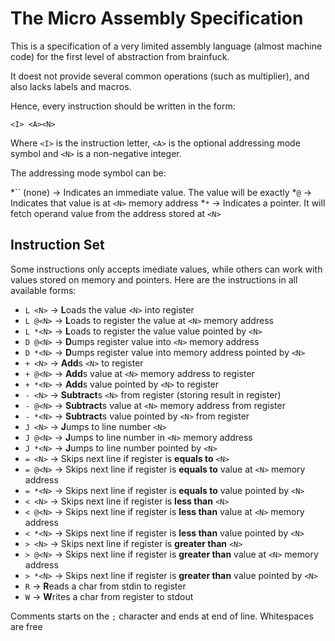 # The Micro Assembly Specification #

This is a specification of a very limited assembly language (almost machine code)
for the first level of abstraction from brainfuck.

It doest not provide several common operations (such as multiplier), and also lacks
labels and macros.

Hence, every instruction should be written in the form:

    <I> <A><N>

Where `<I>` is the instruction letter, `<A>` is the optional addressing mode symbol
and `<N>` is a non-negative integer.

The addressing mode symbol can be:

*`` (none)  -> Indicates an immediate value. The value will be exactly <N>
*`@`        -> Indicates that value is at `<N>` memory address
*`*`        -> Indicates a pointer. It will fetch operand value from the address stored at `<N>`

## Instruction Set ##

Some instructions only accepts imediate values, while others can work with values
stored on memory and pointers. Here are the instructions in all available forms:

* `L <N>`     -> **L**oads the value `<N>` into register
* `L @<N>`    -> **L**oads to register the value at `<N>` memory address
* `L *<N>`    -> **L**oads to register the value value pointed by `<N>`
* `D @<N>`    -> **D**umps register value into `<N>` memory address
* `D *<N>`    -> **D**umps register value into memory address pointed by `<N>`
* `+ <N>`     -> **Add**s `<N>` to register
* `+ @<N>`    -> **Add**s value at `<N>` memory address to register
* `+ *<N>`    -> **Add**s value pointed by `<N>` to register
* `- <N>`     -> **Subtract**s `<N>` from register (storing result in register)
* `- @<N>`    -> **Subtract**s value at `<N>` memory address from register
* `- *<N>`    -> **Subtract**s value pointed by `<N>` from register
* `J <N>`     -> **J**umps to line number `<N>`
* `J @<N>`    -> **J**umps to line number in `<N>` memory address
* `J *<N>`    -> **J**umps to line number pointed by `<N>`
* `= <N>`     -> Skips next line if register is **equals to** `<N>`
* `= @<N>`    -> Skips next line if register is **equals to** value at `<N>` memory address
* `= *<N>`    -> Skips next line if register is **equals to** value pointed by `<N>`
* `< <N>`     -> Skips next line if register is **less than** `<N>`
* `< @<N>`    -> Skips next line if register is **less than** value at `<N>` memory address
* `< *<N>`    -> Skips next line if register is **less than** value pointed by `<N>`
* `> <N>`     -> Skips next line if register is **greater than** `<N>`
* `> @<N>`    -> Skips next line if register is **greater than** value at `<N>` memory address
* `> *<N>`    -> Skips next line if register is **greater than** value pointed by `<N>`
* `R`         -> **R**eads a char from stdin to register
* `W`         -> **W**rites a char from register to stdout

Comments starts on the `;` character and ends at end of line. Whitespaces are free

